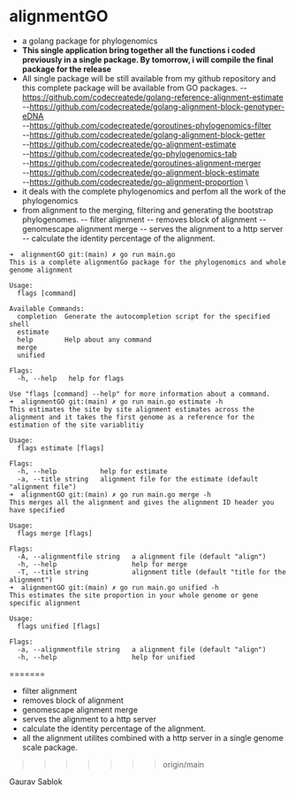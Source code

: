 # alignmentGO 
- a golang package for phylogenomics
- **This single application bring together all the functions i coded previously in a single package. By tomorrow, i will compile the final package for the release**
- All single package will be still available from my github repository and this complete package will be available from GO packages. 
  --https://github.com/codecreatede/golang-reference-alignment-estimate \
  --https://github.com/codecreatede/golang-alignment-block-genotyper-eDNA \
  --https://github.com/codecreatede/goroutines-phylogenomics-filter \
  --https://github.com/codecreatede/golang-alignment-block-getter \
  --https://github.com/codecreatede/go-alignment-estimate \
  --https://github.com/codecreatede/go-phylogenomics-tab \
  --https://github.com/codecreatede/goroutines-alignment-merger \
  --https://github.com/codecreatede/go-alignment-block-estimate \
  --https://github.com/codecreatede/go-alignment-proportion \
- it deals with the complete phylogenomics and perfom all the work of the phylogenomics
- from alignment to the merging, filtering and generating the bootstrap phylogenomes.
  -- filter alignment
  -- removes block of alignment
  -- genomescape alignment merge
  -- serves the alignment to a http server
  -- calculate the identity percentage of the alignment.

```
➜  alignmentGO git:(main) ✗ go run main.go
This is a complete alignmentGo package for the phylogenomics and whole genome alignment

Usage:
  flags [command]

Available Commands:
  completion  Generate the autocompletion script for the specified shell
  estimate
  help        Help about any command
  merge
  unified

Flags:
  -h, --help   help for flags

Use "flags [command] --help" for more information about a command.
➜  alignmentGO git:(main) ✗ go run main.go estimate -h
This estimates the site by site alignment estimates across the alignment and it takes the first genome as a reference for the estimation of the site variablitiy

Usage:
  flags estimate [flags]

Flags:
  -h, --help           help for estimate
  -a, --title string   alignment file for the estimate (default "alignment file")
➜  alignmentGO git:(main) ✗ go run main.go merge -h
This merges all the alignment and gives the alignment ID header you have specified

Usage:
  flags merge [flags]

Flags:
  -A, --alignmentfile string   a alignment file (default "align")
  -h, --help                   help for merge
  -T, --title string           alignment title (default "title for the alignment")
➜  alignmentGO git:(main) ✗ go run main.go unified -h
This estimates the site proportion in your whole genome or gene specific alignment

Usage:
  flags unified [flags]

Flags:
  -a, --alignmentfile string   a alignment file (default "align")
  -h, --help                   help for unified
```
=======
  - filter alignment
  - removes block of alignment
  - genomescape alignment merge
  - serves the alignment to a http server
  - calculate the identity percentage of the alignment.
- all the alignment utilites combined with a http server in a single genome scale package.
>>>>>>> origin/main

Gaurav Sablok
